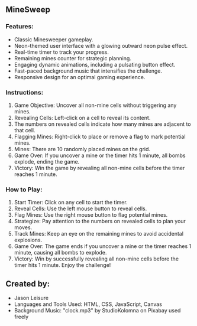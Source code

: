 ## MineSweep

### Features:

- Classic Minesweeper gameplay.
- Neon-themed user interface with a glowing outward neon pulse effect.
- Real-time timer to track your progress.
- Remaining mines counter for strategic planning.
- Engaging dynamic animations, including a pulsating button effect.
- Fast-paced background music that intensifies the challenge.
- Responsive design for an optimal gaming experience.

### Instructions:

1. Game Objective: Uncover all non-mine cells without triggering any mines.
2. Revealing Cells: Left-click on a cell to reveal its content.
3. The numbers on revealed cells indicate how many mines are adjacent to that cell.
4. Flagging Mines: Right-click to place or remove a flag to mark potential mines.
5. Mines: There are 10 randomly placed mines on the grid.
6. Game Over: If you uncover a mine or the timer hits 1 minute, all bombs explode, ending the game.
7. Victory: Win the game by revealing all non-mine cells before the timer reaches 1 minute.

### How to Play:

1. Start Timer: Click on any cell to start the timer.
2. Reveal Cells: Use the left mouse button to reveal cells.
3. Flag Mines: Use the right mouse button to flag potential mines.
4. Strategize: Pay attention to the numbers on revealed cells to plan your moves.
5. Track Mines: Keep an eye on the remaining mines to avoid accidental explosions.
6. Game Over: The game ends if you uncover a mine or the timer reaches 1 minute, causing all bombs to explode.
7. Victory: Win by successfully revealing all non-mine cells before the timer hits 1 minute. Enjoy the challenge!

## Created by:

- Jason Leisure
- Languages and Tools Used: HTML, CSS, JavaScript, Canvas
- Background Music: "clock.mp3" by StudioKolomna on Pixabay used freely
